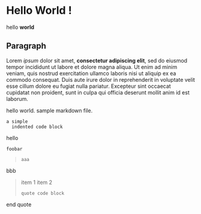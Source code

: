 # He**llo W**orld **!**

hello **world**

## Paragraph
Lorem *ipsum* dolor sit amet, **consectetur adipiscing elit**, sed do eiusmod tempor incididunt ut labore et dolore magna aliqua. Ut enim ad minim veniam, quis nostrud exercitation ullamco laboris nisi ut aliquip ex ea commodo consequat. Duis aute irure dolor in reprehenderit in voluptate velit esse cillum dolore eu fugiat nulla pariatur. Excepteur sint occaecat cupidatat non proident, sunt in culpa qui officia deserunt mollit anim id est laborum.

hello world.
sample markdown file.

    a simple
      indented code block

hello

```
foobar
```

> ```
> aaa
bbb

> item 1 
> item 2 
> ```
> quote code block
> ```
end quote
